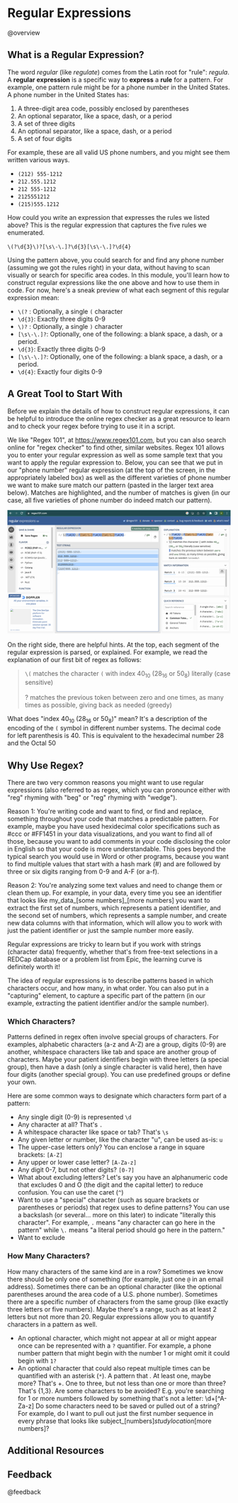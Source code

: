 <!--

author:   Joy Payton
email:    paytonk@chop.edu
version:  1.0.0
current_version_description: Initial version
module_type: standard
docs_version: 1.0.0
language: en
narrator: UK English Female
mode: Textbook

title: Regular Expressions

comment:  Learn about regular expressions, or regex, and how to use them in R and Python.

long_description: Regular Expressions, or regex, are ways to specify patterns (such as the pattern that defines a valid email address, medical record number, or credit card number).  Being able to use regex will make it easier for you to find important data.

estimated_time_in_minutes: 60

@pre_reqs
Learners will get the most out of this module if they have beginner-level experience in at least one scripting language (R or Python).  
@end

@learning_objectives  
After completion of this module, learners will be able to:

- define an alphanumeric pattern in regex notation
- test regular expressions in a browser
- use regular expressions to filter data in R and/or Python
@end

import: https://raw.githubusercontent.com/arcus/education_modules/main/_module_templates/macros.md
-->

# Regular Expressions

@overview

## What is a Regular Expression?

The word *regular* (like *regulate*) comes from the Latin root for "rule": *regula*.  A **regular expression** is a specific way to **express** a **rule** for a pattern.  For example, one pattern rule might be for a phone number in the United States.  A phone number in the United States has:

1. A three-digit area code, possibly enclosed by parentheses
2. An optional separator, like a space, dash, or a period
3. A set of three digits
4. An optional separator, like a space, dash, or a period
5. A set of four digits

For example, these are all valid US phone numbers, and you might see them written various ways.

* `(212) 555-1212`
* `212.555.1212`
* `212 555-1212`
* `2125551212`
* `(215)555.1212`

How could you write an expression that expresses the rules we listed above?  This is the regular expression that captures the five rules we enumerated.

`\(?\d{3}\)?[\s\-\.]?\d{3}[\s\-\.]?\d{4}`

Using the pattern above, you could search for and find any phone number (assuming we got the rules right) in your data, without having to scan visually or search for specific area codes.  In this module, you'll learn how to construct regular expressions like the one above and how to use them in code.  For now, here's a sneak preview of what each segment of this regular expression mean:

* `\(?` : Optionally, a single `(` character
* `\d{3}`: Exactly three digits 0-9
* `\)?` : Optionally, a single `)` character
* `[\s\-\.]?`: Optionally, one of the following: a blank space, a dash, or a period.
* `\d{3}`: Exactly three digits 0-9
* `[\s\-\.]?`: Optionally, one of the following: a blank space, a dash, or a period.
* `\d{4}`: Exactly four digits 0-9

## A Great Tool to Start With

Before we explain the details of how to construct regular expressions, it can be helpful to introduce the online regex checker as a great resource to learn and to check your regex before trying to use it in a script.

We like "Regex 101", at https://www.regex101.com, but you can also search online for "regex checker" to find other, similar websites.  Regex 101 allows you to enter your regular expression as well as some sample text that you want to apply the regular expression to.  Below, you can see that we put in our "phone number" regular expression (at the top of the screen, in the appropriately labeled box) as well as the different varieties of phone number we want to make sure match our pattern (pasted in the larger text area below).  Matches are highlighted, and the number of matches is given (in our case, all five varieties of phone number do indeed match our pattern).  

![Regex 101 application with sample phone number regex](media/regex101.png)

On the right side, there are helpful hints.  At the top, each segment of the regular expression is parsed, or explained.  For example, we read the explanation of our first bit of regex as follows:

> `\(` matches the character `(` with index 40<sub>10</sub> (28<sub>16</sub> or 50<sub>8</sub>) literally (case sensitive)<br/><br/>
> ? matches the previous token between zero and one times, as many times as possible, giving back as needed (greedy)

What does "index 40<sub>10</sub> (28<sub>16</sub> or 50<sub>8</sub>)" mean?  It's a description of the encoding of the `(` symbol in different number systems. The decimal code for left parenthesis is 40. This is equivalent to the hexadecimal number 28 and the Octal 50

## Why Use Regex?

There are two very common reasons you might want to use regular expressions (also referred to as regex, which you can pronounce either with "reg" rhyming with "beg" or "reg" rhyming with "wedge").

Reason 1: You're writing code and want to find, or find and replace, something throughout your code that matches a predictable pattern.  For example, maybe you have used hexidecimal color specifications such as #ccc or #FF1451 in your data visualizations, and you want to find all of those, because you want to add comments in your code disclosing the color in English so that your code is more understandable. This goes beyond the typical search you would use in Word or other programs, because you want to find multiple values that start with a hash mark (#) and are followed by three or six digits ranging from 0-9 and A-F (or a-f).

Reason 2: You're analyzing some text values and need to change them or clean them up. For example, in your data, every time you see an identifier that looks like my\_data\_[some numbers]\_[more numbers] you want to extract the first set of numbers, which represents a patient identifier, and the second set of numbers, which represents a sample number, and create new data columns with that information, which will allow you to work with just the patient identifier or just the sample number more easily.

Regular expressions are tricky to learn but if you work with strings (character data) frequently, whether that's from free-text selections in a REDCap database or a problem list from Epic, the learning curve is definitely worth it!

The idea of regular expressions is to describe patterns based in which characters occur, and how many, in what order.  You can also put in a "capturing" element, to capture a specific part of the pattern (in our  example, extracting the patient identifier and/or the sample number).

### Which Characters?

Patterns defined in regex often involve special groups of characters.  For examples, alphabetic characters (a-z and A-Z) are a group, digits (0-9) are another, whitespace characters like tab and space are another group of characters.  Maybe your patient identifiers begin with three letters (a special group), then have a dash (only a single character is valid here), then have four digits (another special group).  You can use predefined groups or define your own.

Here are some common ways to designate which characters form part of a pattern:

* Any single digit (0-9) is represented `\d`  
* Any character at all? That's `.`
* A whitespace character like space or tab? That's `\s`
* Any given letter or number, like the character "u", can be used as-is: `u`
* The upper-case letters only?  You can enclose a range in square brackets: `[A-Z]`
* Any upper or lower case letter? `[A-Za-z]`
* Any digit 0-7, but not other digits? `[0-7]`
* What about excluding letters?  Let's say you have an alphanumeric code that excludes 0 and O (the digit and the capital letter) to reduce confusion.  You can use the caret (`^`)
* Want to use a "special" character (such as square brackets or parentheses or periods) that regex uses to define patterns? You can use a backslash (or several... more on this later) to indicate "literally this character".  For example, `.` means "any character can go here in the pattern" while `\.` means "a literal period should go here in the pattern."
* Want to exclude 

### How Many Characters?

How many characters of the same kind are in a row? Sometimes we know there should be only one of something (for example, just one `@` in an email address).  Sometimes there can be an optional character (like the optional parentheses around the area code of a U.S. phone number).  Sometimes there are a specific number of characters from the same group (like exactly three letters or five numbers).  Maybe there's a range, such as at least 2 letters but not more than 20.  Regular expressions allow you to quantify characters in a pattern as well.

* An optional character, which might not appear at all or might appear once can be represented with a `?` quantifier.  For example, a phone number pattern that might begin with the number 1 or might omit it could begin with `1?`
* An optional character that could also repeat multiple times can be quantified with an asterisk (`*`).  A pattern that 
. At least one, maybe more? That's +. One to three, but not less than one or more than three? That's {1,3}.
Are some characters to be avoided? E.g. you're searching for 1 or more numbers followed by something that's not a letter: \d+[^A-Za-z]
Do some characters need to be saved or pulled out of a string? For example, do I want to pull out just the first number sequence in every phrase that looks like subject_[numbers]_studylocation_[more numbers]?

## Additional Resources

## Feedback

@feedback
